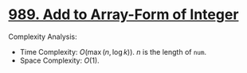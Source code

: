 # [989. Add to Array-Form of Integer](https://leetcode.com/problems/add-to-array-form-of-integer/)


Complexity Analysis:

- Time Complexity: $O(\max(n,\log k))$. $n$ is the length of `num`.
- Space Complexity: $O(1)$.
